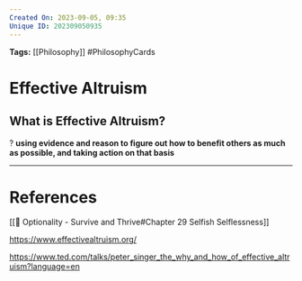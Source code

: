 ```yaml
---
Created On: 2023-09-05, 09:35
Unique ID: 202309050935
---
```

**Tags:** [[Philosophy]] #PhilosophyCards 

# Effective Altruism

## What is Effective Altruism?
?
**using evidence and reason to figure out how to benefit others as much as possible, and taking action on that basis**
<!--SR:!2024-11-04,264,250-->

---
# References
[[📗 Optionality - Survive and Thrive#Chapter 29 Selfish Selflessness]]

https://www.effectivealtruism.org/

https://www.ted.com/talks/peter_singer_the_why_and_how_of_effective_altruism?language=en